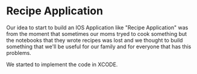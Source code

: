 # Recipe Application

Our idea to start to build an IOS Application like "Recipe Application" was from the moment that sometimes our moms tryed to cook something but the notebooks 
that they wrote recipes was lost and we thought to build something that we'll be useful for our family and for everyone that has this problems.

We started to implement the code in XCODE.
